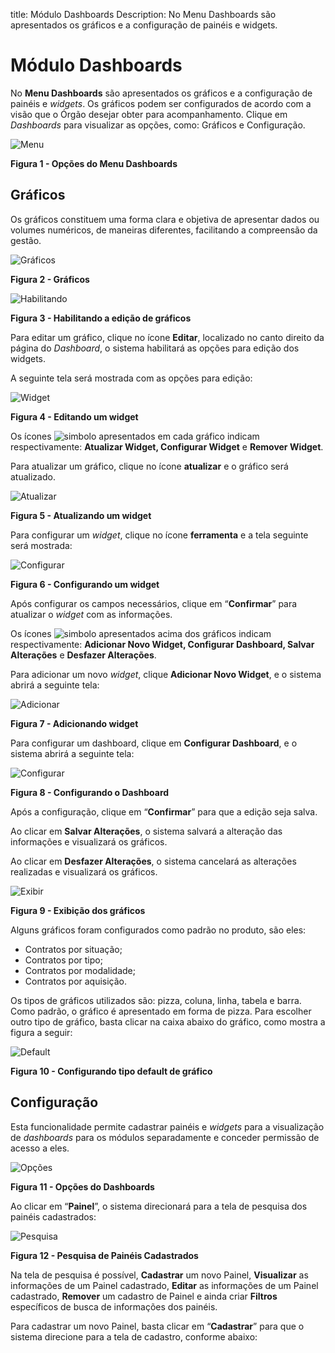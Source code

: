 title:  Módulo Dashboards
Description: No Menu Dashboards são apresentados os gráficos e a configuração de painéis e widgets. 
# Módulo Dashboards

No **Menu Dashboards** são apresentados os gráficos e a configuração de painéis e *widgets*. Os gráficos podem ser configurados
de acordo com a visão que o Órgão desejar obter para acompanhamento. Clique em *Dashboards* para visualizar as opções, como: 
Gráficos e Configuração.

![Menu](images/dashboard.img1.jpg)

**Figura 1 - Opções do Menu Dashboards**

Gráficos
----------

Os gráficos constituem uma forma clara e objetiva de apresentar dados ou volumes numéricos, de maneiras diferentes, facilitando
a compreensão da gestão.

![Gráficos](images/dashboard.img2.jpg)

**Figura 2 - Gráficos**

![Habilitando](images/dashboard.img3.jpg)

**Figura 3 - Habilitando a edição de gráficos**

Para editar um gráfico, clique no ícone **Editar**, localizado no canto direito da página do *Dashboard*, o sistema habilitará 
as opções para edição dos widgets.

A seguinte tela será mostrada com as opções para edição:

![Widget](images/dashboard.img4.jpg)

**Figura 4 - Editando um widget**

Os ícones ![simbolo](images/simb.menu1.jpg)  apresentados em cada gráfico indicam respectivamente: **Atualizar Widget, 
Configurar Widget** e **Remover Widget**.

Para atualizar um gráfico, clique no ícone **atualizar** e o gráfico será atualizado.

![Atualizar](images/dashboard.img5.jpg)

**Figura 5 - Atualizando um widget**

Para configurar um *widget*, clique no ícone **ferramenta** e a tela seguinte será mostrada:

![Configurar](images/dashboard.img6.jpg)

**Figura 6 - Configurando um widget**

Após configurar os campos necessários, clique em “**Confirmar**” para atualizar o *widget* com as informações.

Os ícones ![simbolo](images/simb.menu2.jpg) apresentados acima dos gráficos indicam respectivamente: **Adicionar Novo Widget, 
Configurar Dashboard, Salvar Alterações** e **Desfazer Alterações**.

Para adicionar um novo *widget*, clique **Adicionar Novo Widget**, e o sistema abrirá a seguinte tela:

![Adicionar](images/dashboard.img7.jpg)

**Figura 7 - Adicionando widget**

Para configurar um dashboard, clique em **Configurar Dashboard**, e o sistema abrirá a seguinte tela:

![Configurar](images/dashboard.img8.jpg)

**Figura 8 - Configurando o Dashboard**

Após a configuração, clique em “**Confirmar**” para que a edição seja salva.

Ao clicar em **Salvar Alterações**, o sistema salvará a alteração das informações e visualizará os gráficos.

Ao clicar em **Desfazer Alterações**, o sistema cancelará as alterações realizadas e visualizará os gráficos.

![Exibir](images/dashboard.img9.jpg)

**Figura 9 - Exibição dos gráficos**

Alguns gráficos foram configurados como padrão no produto, são eles:

- Contratos por situação;
- Contratos por tipo;
- Contratos por modalidade;
- Contratos por aquisição.

Os tipos de gráficos utilizados são: pizza, coluna, linha, tabela e barra. Como padrão, o gráfico é apresentado em forma de
pizza. Para escolher outro tipo de gráfico, basta clicar na caixa abaixo do gráfico, como mostra a figura a seguir:

![Default](images/dashboard.img10.jpg)

**Figura 10 - Configurando tipo default de gráfico**

Configuração
--------------

Esta funcionalidade permite cadastrar painéis e *widgets* para a visualização de *dashboards* para os módulos separadamente e 
conceder permissão de acesso a eles.

![Opções](images/dashboard.img11.jpg)

**Figura 11 - Opções do Dashboards**

Ao clicar em “**Painel**”, o sistema direcionará para a tela de pesquisa dos painéis cadastrados:

![Pesquisa](images/dashboard.img12.jpg)

**Figura 12 - Pesquisa de Painéis Cadastrados**

Na tela de pesquisa é possível, **Cadastrar** um novo Painel, **Visualizar** as informações de um Painel cadastrado, **Editar**
as informações de um Painel cadastrado, **Remover** um cadastro de Painel e ainda criar **Filtros** específicos de busca de 
informações dos painéis.

Para cadastrar um novo Painel, basta clicar em “**Cadastrar**” para que o sistema direcione para a tela de cadastro, conforme
abaixo:













































